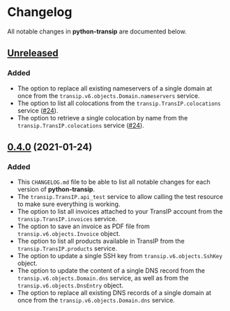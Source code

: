 # Changelog
All notable changes in **python-transip** are documented below.

## [Unreleased]
### Added
- The option to replace all existing nameservers of a single domain at once from the `transip.v6.objects.Domain.nameservers` service.
- The option to list all colocations from the `transip.TransIP.colocations` service ([#24](https://github.com/roaldnefs/python-transip/issues/24)).
- The option to retrieve a single colocation by name from the `transip.TransIP.colocations` service ([#24](https://github.com/roaldnefs/python-transip/issues/24)).

## [0.4.0] (2021-01-24)
### Added
- This `CHANGELOG.md` file to be able to list all notable changes for each version of **python-transip**.
- The `transip.TransIP.api_test` service to allow calling the test resource to make sure everything is working.
- The option to list all invoices attached to your TransIP account from the `transip.TransIP.invoices` service.
- The option to save an invoice as PDF file from `transip.v6.objects.Invoice` object.
- The option to list all products available in TransIP from the `transip.TransIP.products` service.
- The option to update a single SSH key from `transip.v6.objects.SshKey` object.
- The option to update the content of a single DNS record from the `transip.v6.objects.Domain.dns` service, as well as from the `transip.v6.objects.DnsEntry` object.
- The option to replace all existing DNS records of a single domain at once from the `transip.v6.objects.Domain.dns` service.

[Unreleased]: https://github.com/roaldnefs/python-transip/compare/v0.4.0...HEAD
[0.4.0]: https://github.com/roaldnefs/python-transip/compare/v0.3.0...v0.4.0
